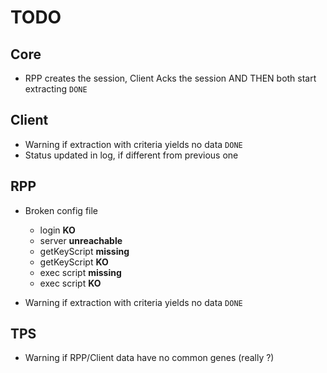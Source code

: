 # TODO

## Core
* RPP creates the session, Client Acks the session AND THEN both start extracting ```DONE```

## Client
* Warning if extraction with criteria yields no data ```DONE```
* Status updated in log, if different from previous one
## RPP
* Broken config file
    - login **KO**
    - server **unreachable**
    - getKeyScript **missing**
    - getKeyScript **KO**
    - exec script **missing**
    - exec script **KO**
    
* Warning if extraction with criteria yields no data ```DONE```
## TPS
* Warning if RPP/Client data have no common genes (really ?)
